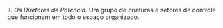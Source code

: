 ﻿II. <I>Os Diretores de Potência</I>. Um grupo de criaturas e setores de controle que funcionam em todo o espaço organizado.
